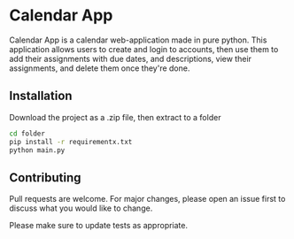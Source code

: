 # Calendar App

Calendar App is a calendar web-application made in pure python. This application allows users to create and login to accounts, then use them to add their assignments with due dates, and descriptions, view their assignments, and delete them once they're done.

## Installation

Download the project as a .zip file, then extract to a folder

```bash
cd folder
pip install -r requirementx.txt
python main.py
```


## Contributing
Pull requests are welcome. For major changes, please open an issue first to discuss what you would like to change.

Please make sure to update tests as appropriate.
